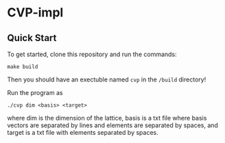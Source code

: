 # CVP-impl

## Quick Start

To get started, clone this repository and run the commands:
```
make build
```
Then you should have an exectuble named `cvp` in the `/build` directory!

Run the program as
```
./cvp dim <basis> <target>
```
where dim is the dimension of the lattice, basis is a txt file where basis vectors are separated by lines and elements are separated by spaces, and target is a txt file with elements separated by spaces.